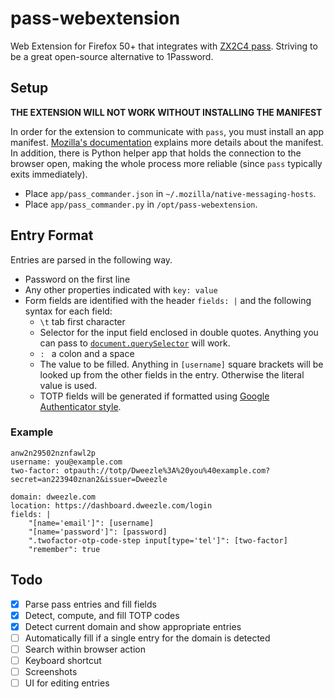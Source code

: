 # pass-webextension

Web Extension for Firefox 50+ that integrates with [ZX2C4 pass](https://www.passwordstore.org). Striving to be a great open-source alternative to 1Password.

## Setup

**THE EXTENSION WILL NOT WORK WITHOUT INSTALLING THE MANIFEST**

In order for the extension to communicate with `pass`, you must install an app manifest. [Mozilla's documentation](https://developer.mozilla.org/en-US/Add-ons/WebExtensions/Native_messaging#App_manifest) explains more details about the manifest. In addition, there is Python helper app that holds the connection to the browser open, making the whole process more reliable (since `pass` typically exits immediately).

- Place `app/pass_commander.json` in `~/.mozilla/native-messaging-hosts`.
- Place `app/pass_commander.py` in `/opt/pass-webextension`.

## Entry Format

Entries are parsed in the following way.

- Password on the first line
- Any other properties indicated with `key: value`
- Form fields are identified with the header `fields: |` and the following syntax for each field:
	- `\t` tab first character
	- Selector for the input field enclosed in double quotes. Anything you can pass to [`document.querySelector`](https://developer.mozilla.org/en-US/docs/Web/API/Document/querySelector) will work.
	- `: ` a colon and a space
	- The value to be filled. Anything in `[username]` square brackets will be looked up from the other fields in the entry. Otherwise the literal value is used.
	- TOTP fields will be generated if formatted using [Google Authenticator style](https://github.com/google/google-authenticator/wiki/Key-Uri-Format).
	
### Example

```
anw2n29502nznfawl2p
username: you@example.com
two-factor: otpauth://totp/Dweezle%3A%20you%40example.com?secret=an223940znan2&issuer=Dweezle

domain: dweezle.com
location: https://dashboard.dweezle.com/login
fields: |
	"[name='email']": [username]
	"[name='password']": [password]
	".twofactor-otp-code-step input[type='tel']": [two-factor]
	"remember": true
```

## Todo

- [X] Parse pass entries and fill fields
- [X] Detect, compute, and fill TOTP codes
- [X] Detect current domain and show appropriate entries
- [ ] Automatically fill if a single entry for the domain is detected
- [ ] Search within browser action
- [ ] Keyboard shortcut
- [ ] Screenshots
- [ ] UI for editing entries